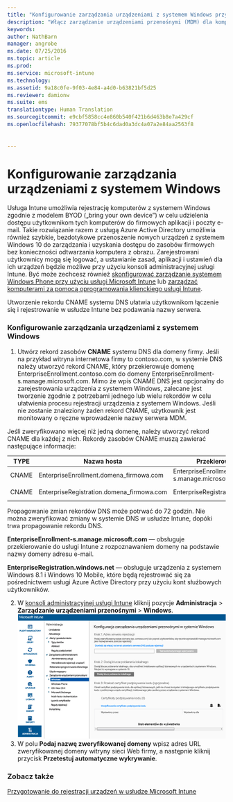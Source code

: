 ```yaml
---
title: "Konfigurowanie zarządzania urządzeniami z systemem Windows przy użyciu usługi Microsoft Intune | Microsoft Intune"
description: "Włącz zarządzanie urządzeniami przenośnymi (MDM) dla komputerów z systemem Windows, w tym urządzeń z systemem Windows 10, w usłudze Microsoft Intune."
keywords: 
author: NathBarn
manager: angrobe
ms.date: 07/25/2016
ms.topic: article
ms.prod: 
ms.service: microsoft-intune
ms.technology: 
ms.assetid: 9a18c0fe-9f03-4e84-a4d0-b63821bf5d25
ms.reviewer: damionw
ms.suite: ems
translationtype: Human Translation
ms.sourcegitcommit: e9cbf5858cc4e860b540f421b6d463b8e7a429cf
ms.openlocfilehash: 79377078bf5b4c6dad0a3dc4a07a2e84aa2563f8


---
```


# Konfigurowanie zarządzania urządzeniami z systemem Windows
Usługa Intune umożliwia rejestrację komputerów z systemem Windows zgodnie z modelem BYOD („bring your own device”) w celu udzielenia dostępu użytkownikom tych komputerów do firmowych aplikacji i poczty e-mail. Takie rozwiązanie razem z usługą Azure Active Directory umożliwia również szybkie, bezdotykowe przenoszenie nowych urządzeń z systemem Windows 10 do zarządzania i uzyskania dostępu do zasobów firmowych bez konieczności odtwarzania komputera z obrazu. Zarejestrowani użytkownicy mogą się logować, a ustawianie zasad, aplikacji i ustawień dla ich urządzeń będzie możliwe przy użyciu konsoli administracyjnej usługi Intune. Być może zechcesz również [skonfigurować zarządzanie systemem Windows Phone przy użyciu usługi Microsoft Intune](set-up-windows-phone-management-with-microsoft-intune.md) lub [zarządzać komputerami za pomocą oprogramowania klienckiego usługi Intune](manage-windows-pcs-with-microsoft-intune.md).

Utworzenie rekordu CNAME systemu DNS ułatwia użytkownikom łączenie się i rejestrowanie w usłudze Intune bez podawania nazwy serwera.

### Konfigurowanie zarządzania urządzeniami z systemem Windows

  1.  Utwórz rekord zasobów **CNAME** systemu DNS dla domeny firmy. Jeśli na przykład witryna internetowa firmy to contoso.com, w systemie DNS należy utworzyć rekord CNAME, który przekierowuje domenę EnterpriseEnrollment.contoso.com do domeny EnterpriseEnrollment-s.manage.microsoft.com. Mimo że wpis CNAME DNS jest opcjonalny do zarejestrowania urządzenia z systemem Windows, zalecane jest tworzenie zgodnie z potrzebami jednego lub wielu rekordów w celu ułatwienia procesu rejestracji urządzenia z systemem Windows. Jeśli nie zostanie znaleziony żaden rekord CNAME, użytkownik jest monitowany o ręczne wprowadzenie nazwy serwera MDM.

  Jeśli zweryfikowano więcej niż jedną domenę, należy utworzyć rekord CNAME dla każdej z nich. Rekordy zasobów CNAME muszą zawierać następujące informacje:

  |TYPE|Nazwa hosta|Przekierowanie na|TTL|
  |--------|-------------|-------------|-------|
  |CNAME|EnterpriseEnrollment.domena_firmowa.com|EnterpriseEnrollment-s.manage.microsoft.com |1 godzina|
  |CNAME|EnterpriseRegistration.domena_firmowa.com|EnterpriseRegistration.windows.net|1 godzina|

  Propagowanie zmian rekordów DNS może potrwać do 72 godzin. Nie można zweryfikować zmiany w systemie DNS w usłudze Intune, dopóki trwa propagowanie rekordu DNS.

  **EnterpriseEnrollment-s.manage.microsoft.com** — obsługuje przekierowanie do usługi Intune z rozpoznawaniem domeny na podstawie nazwy domeny adresu e-mail.

  **EnterpriseRegistration.windows.net** — obsługuje urządzenia z systemem Windows 8.1 i Windows 10 Mobile, które będą rejestrować się za pośrednictwem usługi Azure Active Directory przy użyciu kont służbowych użytkowników.

  2.  W [konsoli administracyjnej usługi Intune](http://manage.microsoft.com) kliknij pozycje **Administracja** &gt; **Zarządzanie urządzeniami przenośnymi** &gt; **Windows**.
  ![Okno dialogowe Zarządzanie urządzeniami z systemem Windows](../media/enroll-intune-winenr.png)
  3.  W polu **Podaj nazwę zweryfikowanej domeny** wpisz adres URL zweryfikowanej domeny witryny sieci Web firmy, a następnie kliknij przycisk **Przetestuj automatyczne wykrywanie**.

### Zobacz także
[Przygotowanie do rejestracji urządzeń w usłudze Microsoft Intune](get-ready-to-enroll-devices-in-microsoft-intune.md)



<!--HONumber=Jul16_HO4-->


